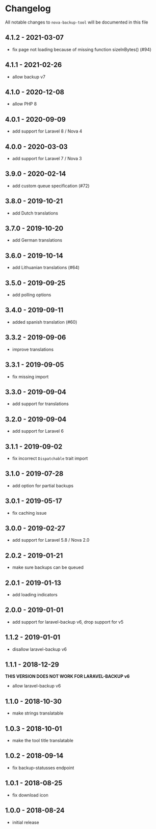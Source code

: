 # Changelog

All notable changes to `nova-backup-tool` will be documented in this file

## 4.1.2 - 2021-03-07

- fix page not loading because of missing function sizeInBytes() (#94)

## 4.1.1 - 2021-02-26

- allow backup v7

## 4.1.0 - 2020-12-08

- allow PHP 8

## 4.0.1 - 2020-09-09

- add support for Laravel 8 / Nova 4

## 4.0.0 - 2020-03-03

- add support for Laravel 7 / Nova 3

## 3.9.0 - 2020-02-14

- add custom queue specification (#72)

## 3.8.0 - 2019-10-21

- add Dutch translations

## 3.7.0 - 2019-10-20

- add German translations

## 3.6.0 - 2019-10-14

- add Lithuanian translations (#64)

## 3.5.0 - 2019-09-25

- add polling options

## 3.4.0 - 2019-09-11

- added spanish translation (#60)

## 3.3.2 - 2019-09-06

- improve translations

## 3.3.1 - 2019-09-05

- fix missing import

## 3.3.0 - 2019-09-04

- add support for translations

## 3.2.0 - 2019-09-04

- add support for Laravel 6

## 3.1.1 - 2019-09-02

- fix incorrect `Dispatchable` trait import

## 3.1.0 - 2019-07-28

- add option for partial backups

## 3.0.1 - 2019-05-17

- fix caching issue

## 3.0.0 - 2019-02-27

- add support for Laravel 5.8 / Nova 2.0

## 2.0.2 - 2019-01-21

- make sure backups can be queued

## 2.0.1 - 2019-01-13

- add loading indicators

## 2.0.0 - 2019-01-01

- add support for laravel-backup v6, drop support for v5

## 1.1.2 - 2019-01-01

- disallow laravel-backup v6

## 1.1.1 - 2018-12-29

**THIS VERSION DOES NOT WORK FOR LARAVEL-BACKUP v6**

- allow laravel-backup v6

## 1.1.0 - 2018-10-30

- make strings translatable

## 1.0.3 - 2018-10-01

- make the tool title translatable

## 1.0.2 - 2018-09-14

- fix backup-statusses endpoint

## 1.0.1 - 2018-08-25

- fix download icon

## 1.0.0 - 2018-08-24

- initial release
